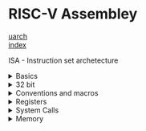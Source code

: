 # RISC-V Assembley
[uarch](uarch.md) </br>
[index](index.md) </br>


ISA - Instruction set archetecture

<details> <summary>Basics </summary>

Structure: </br>
<operation> <dst>,<src1>,<src2> </br>

example:
```asm
addi a2, x0, 64                  # Add 64 to 0, place the result into register a2
la a1, hello                     # Load the address (labeled hello) into register a1
```




```asm
.global _start
.section .text
_start:
	li a0, 1                      # Load immediate 1, this means linux stdout
	la a1, hello                  # Load the address (labeled hello) into register a1
	li a2, 13                     # Set the size of the ascii string to 13 characters (count starts at 1)
	li a7, 64                     # Write to output
	ecall                         # This executes the lines above

    li a0, 0                      # Load immediate 0, this means linux stdin
    li a7, 93                     # This (93 in a7) causes the program to exit 
    ecall                         # This excutes the lines above

.section .data                    # Variables live in the data section
hello: .ascii "Hello World\n"     # This memory address labeled 'hello' stores an ascii string
```

</summary> </details>


<details> <summary>32 bit</summary>

32 bits registers cannot be loaded all at once. </br>
They must be loaded in two parts. The upper and </br>
lower parts. 

```asm
.data
num:
    .word 5
nmPtr:
    .word 0

    .text
main:
    lui t0, %hi (num)A         # Load the upper 20 bits to t0
    addi t0, t0, %lo (num)     # Add the bottom 12 bits to t0

```


</summary> </details>






<details> <summary>Conventions and macros</summary>




calling convention| what it does
------------------|-------------
ecall | trigger interrupt
addi | add immediate
sw | store word
lw | Load Word
la | load address  (memory)
li | load immediate
lui | load upper immediate (see 32 bit info)
jal | Jump and Link
jalr | Jump and Link Return


macros | desc
-------|------
%hi | access first bits of register
%lo | access last bits of register

</summary> </details>




<details> <summary>Registers</summary>

- See "System calls" for more info about those registers

ABI Name | quantity | desc
---------|----------| ----
t0-t6 | 7 | temporary: calling separate function will wipe register
s0-s11 | 12 | saved registers: non-volitile, data will persist until function returns
a0-a7 | 8| argument: How you pass args into functions



Register | ABI Name | Desc | Saver
---------|----------|------|------
x0 | zero | hard-wired zero | n/a
x1 | ra | return-address | caller
x2 | sp | stack pointer | callee
x3 | gp | global pointer | n/a
x4 | tp | thread pointer | n/a
x5 | t0 | temp/alt link register | caller
x6-7 | t1-2 | Temps | caller
x28-31 | t3-6 | Temps |  caller
x8 | s0/fp | Saved register/Frame pointer | callee
x9 | s1 | saved register | callee
x18-27 | s2-11 | saver registers | callee
x10-11 | a0-1 | function arguments / return values  | caller
x12-17 | a2-7 | Function arguments | caller





</summary> </details>



<details> <summary>System Calls</summary>

- Use register a7 for system calls
- Place the arguments for the system call in a0

name | #  | Params
-----|----|----
exit | 93 | N/A
write | 64 | address label, string length



</summary> </details>



<details> <summary>Memory</summary>

- Byte addressable array
- Words stored in little-edian byte order (RISC-V)
- Stores code and data
- Stack for procedure calls

</summary> </details>








